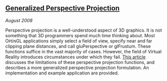 ## [Generalized Perspective Projection][pdf]

*August 2008*

Perspective projection is a well-understood aspect of 3D graphics. It is not something that 3D programmers spend much time thinking about. Most O<small>PEN</small>GL applications simply select a field of view, specify near and far clipping plane distances, and call gluPerspective or glFrustum. These functions suffice in the vast majority of cases. However, the field of Virtual Reality introduces circumstances under which they fail. [This article][pdf] discusses the limitations of these perspective projection functions, and describes a more generalized perspective projection formulation. An implementation and example application are provided.

[pdf]: pdfs/gen-perspective.pdf
